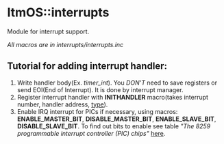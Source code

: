 ItmOS::interrupts
===========

Module for interrupt support.

<i>All macros are in interrupts/interrupts.inc</i>

Tutorial for adding interrupt handler:
--------
1. Write handler body(Ex. <i>timer_int</i>).
  You _DON'T_ need to save registers or send EOI(End of Interrupt). It is done by interrupt manager.
2. Register interrupt handler with <b>INITHANDLER</b> macro(takes interrupt number, handler address, [type](http://wiki.osdev.org/Interrupt_Descriptor_Table#Structure)).
3. Enable IRQ interrupt for PICs if necessary, using macros: <b>ENABLE_MASTER_BIT</b>, <b>DISABLE_MASTER_BIT</b>, <b>ENABLE_SLAVE_BIT</b>, <b>DISABLE_SLAVE_BIT</b>.
  To find out bits to enable see table <i>"The 8259 programmable interrupt controller (PIC) chips"</i> [here](http://www.xbdev.net/asm/protected_mode/tut_025/).
